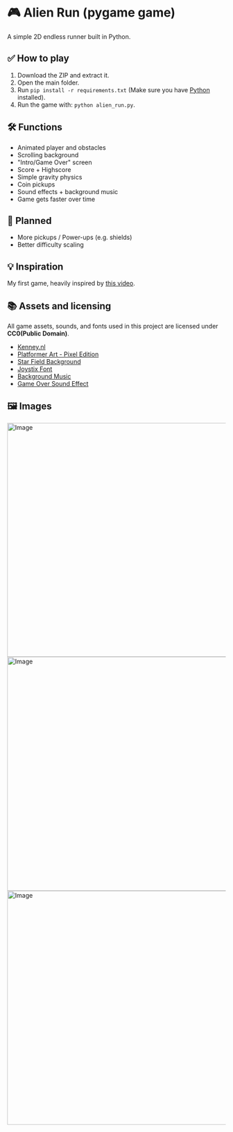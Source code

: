 # 🎮 Alien Run (pygame game)

A simple 2D endless runner built in Python.

## ✅ How to play
1. Download the ZIP and extract it.
2. Open the main folder.
3. Run `pip install -r requirements.txt` (Make sure you have [Python](https://www.python.org/) installed).
4. Run the game with: `python alien_run.py`.

## 🛠️ Functions

- Animated player and obstacles
- Scrolling background
- "Intro/Game Over" screen
- Score + Highscore
- Simple gravity physics
- Coin pickups
- Sound effects + background music
- Game gets faster over time

## 🚧 Planned

- More pickups / Power-ups (e.g. shields)
- Better difficulty scaling

## 💡 Inspiration

My first game, heavily inspired by [this video](https://www.youtube.com/watch?v=AY9MnQ4x3zk).

## 📚 Assets and licensing

All game assets, sounds, and fonts used in this project are licensed under **CC0(Public Domain)**.

- [Kenney.nl](https://kenney.nl/)
- [Platformer Art - Pixel Edition](https://opengameart.org/content/platformer-art-pixel-edition)
- [Star Field Background](https://opengameart.org/content/star-field)
- [Joystix Font](https://www.1001fonts.com/joystix-font.html)
- [Background Music](https://not-jam.itch.io/not-jam-music-pack)
- [Game Over Sound Effect](https://opengameart.org/content/game-over-soundold-school)

## 🖼️ Images

<img width="950" height="540" alt="Image" src="https://github.com/user-attachments/assets/ec4d6f4d-e600-4daa-b764-8aaf2860aae1" />
<img width="950" height="540" alt="Image" src="https://github.com/user-attachments/assets/551f1485-c7c3-4434-b012-5238e54652df" />
<img width="950" height="540" alt="Image" src="https://github.com/user-attachments/assets/c0352877-de66-4fbc-b226-d0aaed5e802d" />



